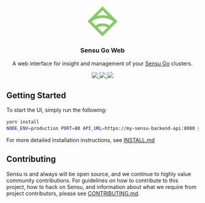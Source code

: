 <p align="center">
  <a href="https://www.sensu.io/">
    <img alt="Sensu"
      src="https://raw.githubusercontent.com/sensu/web/828c7a0c2a6abb7ea215ca6ded903ba26045f542/logo.png"
      width="80"
    />
  </a>
</p>

<h3 align="center">
  Sensu Go Web
</h3>

<p align="center">
  A web interface for insight and management of your <a href="https://sensu.io/products/core">Sensu Go</a> clusters.
</p>

<p align="center">
  <a href="#">
    <img src="https://img.shields.io/github/commit-activity/m/sensu/web.svg?style=flat" />
  </a>
  <a href="https://github.com/sensu/web/blob/master/LICENSE">
    <img src="https://img.shields.io/github/license/sensu/web.svg?style=flat" />
  </a>
  <a href="https://circleci.com/gh/sensu/web">
    <img src="https://circleci.com/gh/sensu/web/tree/master.svg?style=shield&circle-token=0b15707495fa6899226391b58d73a2526d87f9d4" />
  </a>
</p>

## Getting Started

To start the UI, simply run the following:

```bash
yarn install
NODE_ENV=production PORT=80 API_URL=https://my-sensu-backend-api:8080 yarn node scripts serve
```
For more detailed installation instructions, see [INSTALL.md](INSTALL.md)

## Contributing

Sensu is and always will be open source, and we continue to highly value
community contributions. For guidelines on how to contribute to this project, how
to hack on Sensu, and information about what we require from project
contributors, please see [CONTRIBUTING.md].

[sensu go]: https://sensu.io/products/core
[installation documentation]: https://docs.sensu.io/sensu-go/latest/installation/install-sensu/
[contributing.md]: CONTRIBUTING.md
